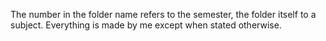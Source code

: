 The number in the folder name refers to the semester, the folder itself to a subject. 
Everything is made by me except when stated otherwise.
